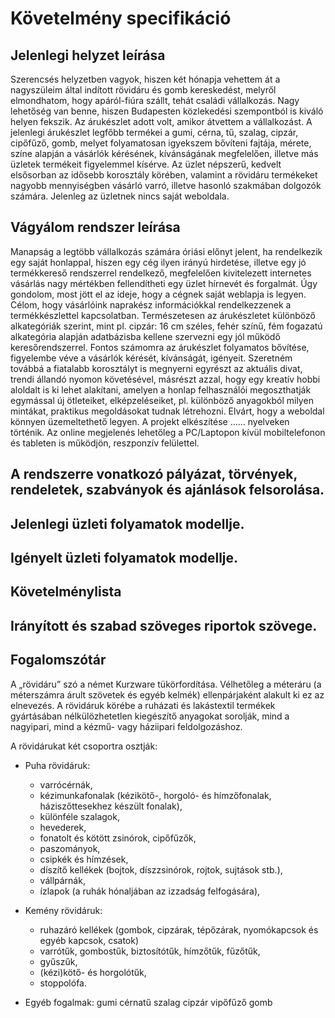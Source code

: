 # Követelmény specifikáció

## Jelenlegi helyzet leírása
Szerencsés helyzetben vagyok, hiszen két hónapja vehettem át a nagyszüleim által indított 
rövidáru és gomb kereskedést, melyről elmondhatom, hogy apáról-fiúra szállt, 
tehát családi vállalkozás. Nagy lehetőség van benne, hiszen Budapesten közlekedési szempontból 
is kiváló helyen fekszik. Az árukészlet adott volt, amikor átvettem a vállalkozást. 
A jelenlegi árukészlet legfőbb termékei a gumi, cérna, tű, szalag, cipzár, cipőfűző, gomb, 
melyet folyamatosan igyekszem bővíteni fajtája, mérete, színe alapján a vásárlók kérésének, 
kívánságának megfelelően, illetve más üzletek termékeit figyelemmel kísérve. 
Az üzlet népszerű, kedvelt elsősorban az idősebb korosztály körében, valamint a rövidáru 
termékeket nagyobb mennyiségben vásárló varró, illetve hasonló szakmában dolgozók számára. 
Jelenleg az üzletnek nincs saját weboldala.

## Vágyálom rendszer leírása
Manapság a legtöbb vállalkozás számára óriási előnyt jelent, ha rendelkezik egy saját honlappal, 
hiszen egy cég ilyen irányú hirdetése, illetve egy jó termékkereső rendszerrel rendelkező, 
megfelelően kivitelezett internetes vásárlás nagy mértékben fellendítheti egy üzlet hírnevét 
és forgalmát. Úgy gondolom, most jött el az ideje, hogy a cégnek saját weblapja is legyen. 
Célom, hogy vásárlóink naprakész információkkal rendelkezzenek a termékkészlettel kapcsolatban. 
Természetesen az árukészletet különböző alkategóriák szerint, mint pl. cipzár: 16 cm széles, 
fehér színű, fém fogazatú alkategória alapján adatbázisba kellene szervezni egy jól működő 
keresőrendszerrel. Fontos számomra az árukészlet folyamatos bővítése, figyelembe véve 
a vásárlók kérését, kívánságát, igényeit. Szeretném továbbá a fiatalabb korosztályt is megnyerni 
egyrészt az aktuális divat, trendi állandó nyomon követésével, másrészt azzal, hogy egy kreatív 
hobbi aloldalt is ki lehet alakítani, amelyen a honlap felhasználói megoszthatják egymással új 
ötleteiket, elképzeléseiket, pl. különböző anyagokból milyen mintákat, praktikus megoldásokat 
tudnak létrehozni. Elvárt, hogy a weboldal könnyen üzemeltethető legyen. A projekt elkészítése 
…… nyelveken történik. Az online megjelenés lehetőleg a PC/Laptopon kívül mobiltelefonon 
és tableten is működjön, reszponzív felülettel.


## A rendszerre vonatkozó pályázat, törvények, rendeletek, szabványok és ajánlások felsorolása.

## Jelenlegi üzleti folyamatok modellje.

## Igényelt üzleti folyamatok modellje.

## Követelménylista

## Irányított és szabad szöveges riportok szövege.

## Fogalomszótár

A „rövidáru” szó a német Kurzware tükörfordítása. Vélhetőleg a méteráru (a méterszámra árult szövetek és egyéb kelmék) ellenpárjaként alakult ki ez az elnevezés. A rövidáruk körébe a ruházati és lakástextil termékek gyártásában nélkülözhetetlen kiegészítő anyagokat sorolják, mind a nagyipari, mind a kézmű- vagy háziipari feldolgozáshoz.

A rövidárukat két csoportra osztják:

* Puha rövidáruk:
	* varrócérnák,
	* kézimunkafonalak (kézikötő-, horgoló- és hímzőfonalak, háziszőttesekhez készült fonalak),
	* különféle szalagok,
	* hevederek,
	* fonatolt és kötött zsinórok, cipőfűzők,
	* paszományok,
	* csipkék és hímzések,
	* díszítő kellékek (bojtok, díszzsinórok, rojtok, sujtások stb.),
	* vállpárnák,
	* ízlapok (a ruhák hónaljában az izzadság felfogására),
	
* Kemény rövidáruk:
	* ruhazáró kellékek (gombok, cipzárak, tépőzárak, nyomókapcsok és egyéb kapcsok, csatok)
	* varrótűk, gombostűk, biztosítótűk, hímzőtűk, fűzőtűk,
	* gyűszűk,
	* (kézi)kötő- és horgolótűk,
	* stoppolófa.
* Egyéb fogalmak:
	gumi
	cérnatű
	szalag
	cipzár
	vipőfűző
	gomb

